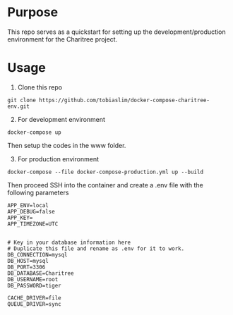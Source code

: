 # Purpose
This repo serves as a quickstart for setting up the development/production environment for the Charitree project.

# Usage
1. Clone this repo
```
git clone https://github.com/tobiaslim/docker-compose-charitree-env.git
```

2. For development environment
```
docker-compose up
```

Then setup the codes in the www folder.

3. For production environment

```
docker-compose --file docker-compose-production.yml up --build
```
Then proceed SSH into the container and create a .env file with the following parameters

```
APP_ENV=local
APP_DEBUG=false
APP_KEY=
APP_TIMEZONE=UTC


# Key in your database information here
# Duplicate this file and rename as .env for it to work. 
DB_CONNECTION=mysql
DB_HOST=mysql
DB_PORT=3306
DB_DATABASE=Charitree
DB_USERNAME=root
DB_PASSWORD=tiger

CACHE_DRIVER=file
QUEUE_DRIVER=sync
```